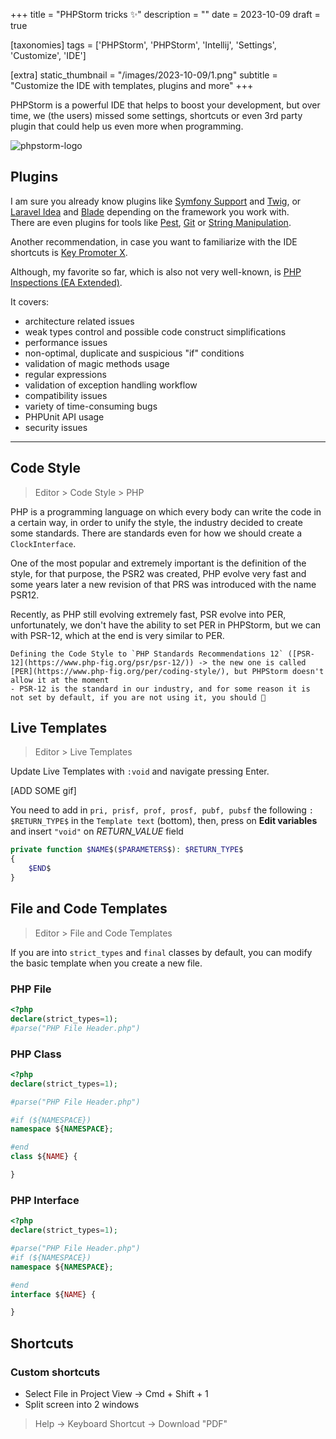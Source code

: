 +++
title = "PHPStorm tricks ✨"
description = ""
date = 2023-10-09
draft = true

[taxonomies]
tags = ['PHPStorm', 'PHPStorm', 'Intellij', 'Settings', 'Customize', 'IDE']

[extra]
static_thumbnail = "/images/2023-10-09/1.png"
subtitle = "Customize the IDE with templates, plugins and more"
+++

PHPStorm is a powerful IDE that helps to boost your development, but over time, we (the users) missed some settings, shortcuts or even 3rd party plugin that could help us even more when programming.

<!-- more -->

![phpstorm-logo](/images/2023-10-09/1.png)

## Plugins

I am sure you already know plugins like [Symfony Support](https://plugins.jetbrains.com/plugin/7219-symfony-support) and [Twig](https://plugins.jetbrains.com/plugin/7303-twig), or [Laravel Idea](https://plugins.jetbrains.com/plugin/13441-laravel-idea) and [Blade](https://plugins.jetbrains.com/plugin/7569-blade) depending on the framework you work with.<br>
There are even plugins for tools like [Pest](https://plugins.jetbrains.com/plugin/14636-pest), [Git](https://plugins.jetbrains.com/plugin/7499-gittoolbox) or [String Manipulation](https://plugins.jetbrains.com/plugin/2162-string-manipulation).

Another recommendation, in case you want to familiarize with the IDE shortcuts is [Key Promoter X](https://plugins.jetbrains.com/plugin/9792-key-promoter-x).

Although, my favorite so far, which is also not very well-known, is [PHP Inspections (EA Extended)](https://plugins.jetbrains.com/plugin/7622-php-inspections-ea-extended-").

It covers:
- architecture related issues
- weak types control and possible code construct simplifications
- performance issues
- non-optimal, duplicate and suspicious "if" conditions
- validation of magic methods usage
- regular expressions
- validation of exception handling workflow
- compatibility issues
- variety of time-consuming bugs
- PHPUnit API usage
- security issues

---

## Code Style

> Editor > Code Style > PHP

PHP is a programming language on which every body can write the code in a certain way, in order to unify the style, the industry decided to create some standards.
There are standards even for how we should create a `ClockInterface`.

One of the most popular and extremely important is the definition of the style, for that purpose, the PSR2 was created, PHP evolve very fast and some years later a new revision of that PRS was introduced
with the name PSR12.

Recently, as PHP still evolving extremely fast, PSR evolve into PER, unfortunately, we don't have the ability to set PER in PHPStorm, but we can with PSR-12, which at the end is very similar to PER.

~~~
Defining the Code Style to `PHP Standards Recommendations 12` ([PSR-12](https://www.php-fig.org/psr/psr-12/)) -> the new one is called [PER](https://www.php-fig.org/per/coding-style/), but PHPStorm doesn't allow it at the moment
- PSR-12 is the standard in our industry, and for some reason it is not set by default, if you are not using it, you should 🙂
~~~

## Live Templates

> Editor > Live Templates

Update Live Templates with `:void` and navigate pressing Enter.

[ADD SOME gif]

You need to add in `pri, prisf, prof, prosf, pubf, pubsf` the following `: $RETURN_TYPE$` in the `Template text` (bottom), then, press on **Edit variables** and insert `"void"` on _RETURN_VALUE_ field

```php
private function $NAME$($PARAMETERS$): $RETURN_TYPE$
{
    $END$
}
```


## File and Code Templates

> Editor > File and Code Templates

If you are into `strict_types` and `final` classes by default, you can modify the basic template when you create a new file.

### PHP File
```php
<?php
declare(strict_types=1);
#parse("PHP File Header.php")
```

### PHP Class
```php
<?php
declare(strict_types=1);

#parse("PHP File Header.php")

#if (${NAMESPACE})
namespace ${NAMESPACE};

#end
class ${NAME} {

}
```

### PHP Interface
```php
<?php
declare(strict_types=1);

#parse("PHP File Header.php")
#if (${NAMESPACE})
namespace ${NAMESPACE};

#end
interface ${NAME} {

}
```

## Shortcuts

### Custom shortcuts

- Select File in Project View -> Cmd + Shift + 1
- Split screen into 2 windows

> Help -> Keyboard Shortcut -> Download "PDF"
